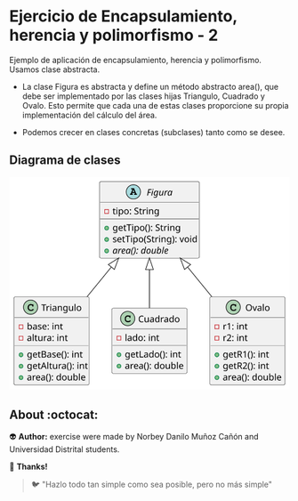 # Ejercicio de Encapsulamiento, herencia y polimorfismo - 2

Ejemplo de aplicación de encapsulamiento, herencia y polimorfismo. Usamos clase abstracta. 

- La clase Figura es abstracta y define un método abstracto area(), que debe ser implementado por las clases hijas Triangulo, Cuadrado y Ovalo. Esto permite que cada una de estas clases proporcione su propia implementación del cálculo del área.

- Podemos crecer en clases concretas (subclases) tanto como se desee.

## Diagrama de clases

<!--
https://gist.github.com/noamtamim/f11982b28602bd7e604c233fbe9d910f
Usar para generar con plantuml:
plantuml -tsvg README.md
-->

<!--
```
@startuml diagrama-clases.svg

abstract class Figura {
  - tipo: String
  + getTipo(): String
  + setTipo(String): void
  {abstract} + area(): double
}

class Triangulo {
  - base: int
  - altura: int
  + getBase(): int
  + getAltura(): int
  + area(): double
}

class Cuadrado {
  - lado: int
  + getLado(): int
  + area(): double
}

class Ovalo {
  - r1: int
  - r2: int
  + getR1(): int
  + getR2(): int
  + area(): double
}

Figura <|-- Triangulo
Figura <|-- Cuadrado
Figura <|-- Ovalo

@enduml
```
-->

![](diagrama-clases.svg)

## About :octocat:

:alien: **Author:** exercise were made by Norbey Danilo Muñoz Cañón and Universidad Distrital students.

:blue_book: **Thanks!**

> :bird: "Hazlo todo tan simple como sea posible, pero no más simple"
